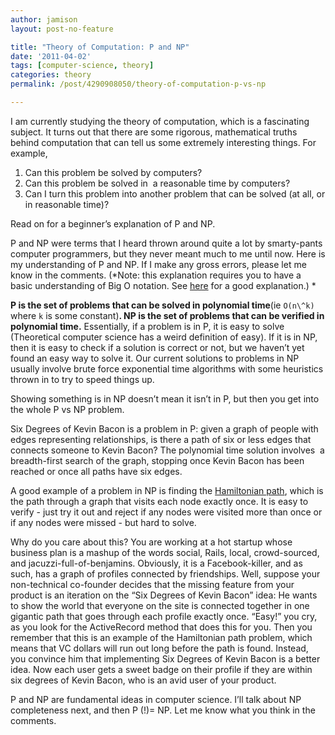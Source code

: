 ```yaml
---
author: jamison
layout: post-no-feature

title: "Theory of Computation: P and NP"
date: '2011-04-02'
tags: [computer-science, theory]
categories: theory
permalink: /post/4290908050/theory-of-computation-p-vs-np

---
```


I am currently studying the theory of computation, which is a
fascinating subject. It turns out that there are some rigorous,
mathematical truths behind computation that can tell us some extremely
interesting things. For example,

1.  Can this problem be solved by computers?
2.  Can this problem be solved in  a reasonable time by computers?
3.  Can I turn this problem into another problem that can be solved (at
    all, or in reasonable time)?

Read on for a beginner’s explanation of P and NP.

P and NP were terms that I heard thrown around quite a lot by
smarty-pants computer programmers, but they never meant much to me until
now. Here is my understanding of P and NP. If I make any gross errors,
please let me know in the comments. (*Note: this explanation requires
you to have a basic understanding of Big O notation. See
[here](http://stackoverflow.com/questions/487258/plain-english-explanation-of-big-o) for
a good explanation.) *

**P is the set of problems that can be solved in polynomial time**(ie
`O(n\^k)` where `k` is some constant)**. NP is the set of problems that can
be verified in polynomial time.** Essentially, if a problem is in P, it
is easy to solve (Theoretical computer science has a weird definition of
easy). If it is in NP, then it is easy to check if a solution is correct
or not, but we haven’t yet found an easy way to solve it. Our current
solutions to problems in NP usually involve brute force exponential time
algorithms with some heuristics thrown in to try to speed things up.

Showing something is in NP doesn’t mean it isn’t in P, but then you get
into the whole P vs NP problem.

Six Degrees of Kevin Bacon is a problem in P: given a graph of people
with edges representing relationships, is there a path of six or less
edges that connects someone to Kevin Bacon? The polynomial time solution
involves  a breadth-first search of the graph, stopping once Kevin Bacon
has been reached or once all paths have six edges.

A good example of a problem in NP is finding the [Hamiltonian
path](http://en.wikipedia.org/wiki/Hamiltonian_path "Hamiltonian path on wikipedia"),
which is the path through a graph that visits each node exactly once. It
is easy to verify - just try it out and reject if any nodes were visited
more than once or if any nodes were missed - but hard to solve.

Why do you care about this? You are working at a hot startup whose
business plan is a mashup of the words social, Rails,
local, crowd-sourced, and jacuzzi-full-of-benjamins. Obviously, it is a
Facebook-killer, and as such, has a graph of profiles connected by
friendships. Well, suppose your non-technical co-founder decides that
the missing feature from your product is an iteration on the “Six
Degrees of Kevin Bacon” idea: He wants to show the world that everyone
on the site is connected together in one gigantic path that goes through
each profile exactly once. “Easy!” you cry, as you look for the
ActiveRecord method that does this for you. Then you remember that this
is an example of the Hamiltonian path problem, which means that VC
dollars will run out long before the path is found. Instead, you
convince him that implementing Six Degrees of Kevin Bacon is a better
idea. Now each user gets a sweet badge on their profile if they are
within six degrees of Kevin Bacon, who is an avid user of your product.

P and NP are fundamental ideas in computer science. I’ll talk about NP
completeness next, and then P (!)= NP. Let me know what you think in the
comments.
